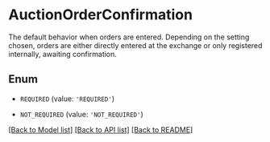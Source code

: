 # AuctionOrderConfirmation

The default behavior when orders are entered. Depending on the setting chosen, orders are either directly entered at the exchange or only registered internally, awaiting confirmation.

## Enum

* `REQUIRED` (value: `'REQUIRED'`)

* `NOT_REQUIRED` (value: `'NOT_REQUIRED'`)

[[Back to Model list]](../README.md#documentation-for-models) [[Back to API list]](../README.md#documentation-for-api-endpoints) [[Back to README]](../README.md)


